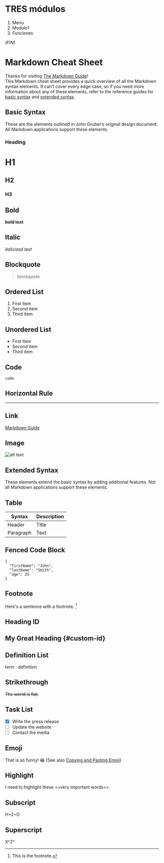 # TRES **módulos**
1. Menu
2. Modulo1
3. Funciones

*(FIN)*


# Markdown Cheat Sheet
Thanks for visiting [The Markdown Guide](https://www.markdownguide.org)!\
This Markdown cheat sheet provides a quick overview of all the Markdown syntax elements. It can’t cover every edge case, so if you need more information about any of these elements, refer to the reference guides for [basic syntax](https://www.markdownguide.org/basic-syntax/) and [extended syntax](https://www.markdownguide.org/extended-syntax/).

## Basic Syntax
These are the elements outlined in John Gruber’s original design document. All Markdown applications support these elements.

### Heading
# H1
## H2
### H3

## Bold
**bold text**

## Italic
*italicized text*

## Blockquote
> blockquote

## Ordered List
1. First item
2. Second item
3. Third item

## Unordered List
- First item
- Second item
- Third item

## Code
`code`

## Horizontal Rule
---

## Link
[Markdown Guide](https://www.markdownguide.org)

## Image
![alt text](https://www.markdownguide.org/assets/images/tux.png)

## Extended Syntax
These elements extend the basic syntax by adding additional features. Not all Markdown applications support these elements.

## Table
| Syntax | Description |
| ----------- | ----------- |
| Header | Title |
| Paragraph | Text |

## Fenced Code Block
```
{
  "firstName": "John",
  "lastName": "Smith",
  "age": 25
}
```

## Footnote
Here's a sentence with a footnote. [^1]
[^1]: This is the footnote.

## Heading ID
## My Great Heading {#custom-id}

## Definition List
term
: definition

## Strikethrough
~~The world is flat.~~

## Task List
- [x] Write the press release
- [ ] Update the website
- [ ] Contact the media

## Emoji
That is so funny! :joy:
(See also [Copying and Pasting Emoji](https://www.markdownguide.org/extended-syntax/#copying-and-pasting-emoji))

## Highlight
I need to highlight these ==very important words==.

## Subscript
H~2~O

## Superscript
X^2^
